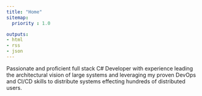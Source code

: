 ```yaml
---
title: "Home"
sitemap:
  priority : 1.0

outputs:
- html
- rss
- json
---
```

Passionate and proficient full stack C# Developer with experience leading the architectural vision of large systems and leveraging my proven DevOps and CI/CD skills to distribute systems effecting hundreds of distributed users.